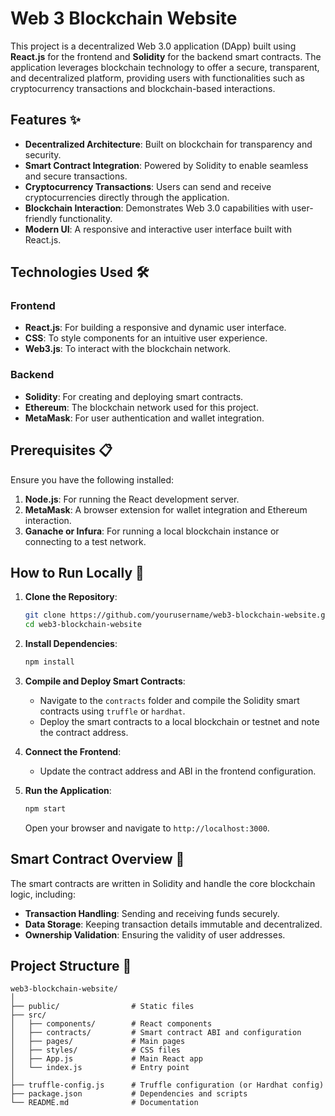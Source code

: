 # Web 3 Blockchain Website

This project is a decentralized Web 3.0 application (DApp) built using **React.js** for the frontend and **Solidity** for the backend smart contracts. The application leverages blockchain technology to offer a secure, transparent, and decentralized platform, providing users with functionalities such as cryptocurrency transactions and blockchain-based interactions.

## Features ✨

- **Decentralized Architecture**: Built on blockchain for transparency and security.
- **Smart Contract Integration**: Powered by Solidity to enable seamless and secure transactions.
- **Cryptocurrency Transactions**: Users can send and receive cryptocurrencies directly through the application.
- **Blockchain Interaction**: Demonstrates Web 3.0 capabilities with user-friendly functionality.
- **Modern UI**: A responsive and interactive user interface built with React.js.

## Technologies Used 🛠️

### Frontend
- **React.js**: For building a responsive and dynamic user interface.
- **CSS**: To style components for an intuitive user experience.
- **Web3.js**: To interact with the blockchain network.

### Backend
- **Solidity**: For creating and deploying smart contracts.
- **Ethereum**: The blockchain network used for this project.
- **MetaMask**: For user authentication and wallet integration.

## Prerequisites 📋

Ensure you have the following installed:
1. **Node.js**: For running the React development server.
2. **MetaMask**: A browser extension for wallet integration and Ethereum interaction.
3. **Ganache or Infura**: For running a local blockchain instance or connecting to a test network.

## How to Run Locally 🚀

1. **Clone the Repository**:
   ```bash
   git clone https://github.com/yourusername/web3-blockchain-website.git
   cd web3-blockchain-website
   ```

2. **Install Dependencies**:
   ```bash
   npm install
   ```

3. **Compile and Deploy Smart Contracts**:
   - Navigate to the `contracts` folder and compile the Solidity smart contracts using `truffle` or `hardhat`.
   - Deploy the smart contracts to a local blockchain or testnet and note the contract address.

4. **Connect the Frontend**:
   - Update the contract address and ABI in the frontend configuration.

5. **Run the Application**:
   ```bash
   npm start
   ```
   Open your browser and navigate to `http://localhost:3000`.

## Smart Contract Overview 📝

The smart contracts are written in Solidity and handle the core blockchain logic, including:
- **Transaction Handling**: Sending and receiving funds securely.
- **Data Storage**: Keeping transaction details immutable and decentralized.
- **Ownership Validation**: Ensuring the validity of user addresses.

## Project Structure 📁

```
web3-blockchain-website/
│
├── public/                # Static files
├── src/
│   ├── components/        # React components
│   ├── contracts/         # Smart contract ABI and configuration
│   ├── pages/             # Main pages
│   ├── styles/            # CSS files
│   ├── App.js             # Main React app
│   └── index.js           # Entry point
│
├── truffle-config.js      # Truffle configuration (or Hardhat config)
├── package.json           # Dependencies and scripts
└── README.md              # Documentation
```
